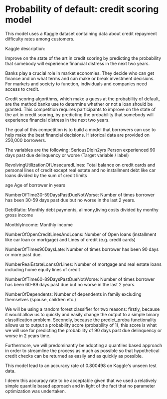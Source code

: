# Probability of default: credit scoring model
This model uses a Kaggle dataset containing data about credit repayment difficulty rates among customers.

Kaggle description:

Improve on the state of the art in credit scoring by predicting the probability that somebody will experience financial distress in the next two years.

Banks play a crucial role in market economies. They decide who can get finance and on what terms and can make or break investment decisions. For markets and society to function, individuals and companies need access to credit.

Credit scoring algorithms, which make a guess at the probability of default, are the method banks use to determine whether or not a loan should be granted. This competition requires participants to improve on the state of the art in credit scoring, by predicting the probability that somebody will experience financial distress in the next two years.

The goal of this competition is to build a model that borrowers can use to help make the best financial decisions. Historical data are provided on 250,000 borrowers.

The variables are the following: SeriousDlqin2yrs Person experienced 90 days past due delinquency or worse (Target variable / label)

RevolvingUtilizationOfUnsecuredLines: Total balance on credit cards and personal lines of credit except real estate and no installment debt like car loans divided by the sum of credit limits

age Age of borrower in years

NumberOfTime30-59DaysPastDueNotWorse: Number of times borrower has been 30-59 days past due but no worse in the last 2 years.

DebtRatio: Monthly debt payments, alimony,living costs divided by monthy gross income

MonthlyIncome: Monthly income

NumberOfOpenCreditLinesAndLoans: Number of Open loans (installment like car loan or mortgage) and Lines of credit (e.g. credit cards)

NumberOfTimes90DaysLate: Number of times borrower has been 90 days or more past due.

NumberRealEstateLoansOrLines: Number of mortgage and real estate loans including home equity lines of credit

NumberOfTime60-89DaysPastDueNotWorse: Number of times borrower has been 60-89 days past due but no worse in the last 2 years.

NumberOfDependents: Number of dependents in family excluding themselves (spouse, children etc.)

We will be using a random forest classifier for two reasons: firstly, because it would allow us to quickly and easily change the output to a simple binary classification problem. Secondly, because the predict_proba functionality allows us to output a probability score (probability of 1), this score is what we will use for predicting the probability of 90 days past due delinquency or worse in 2 years time.

Furthermore, we will predominantly be adopting a quantiles based approach in order to streamline the process as much as possible so that hypothetical credit checks can be returned as easily and as quickly as possible.

This model lead to an accuracy rate of 0.800498 on Kaggle's unseen test data.

I deem this accuracy rate to be acceptable given that we used a relatively simple quantile based approach and in light of the fact that no parameter optimization was undertaken.
